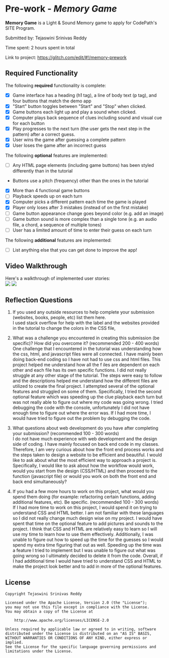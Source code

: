 # Pre-work - _Memory Game_

**Memory Game** is a Light & Sound Memory game to apply for CodePath's SITE Program.

Submitted by: Tejaswini Srinivas Reddy

Time spent: 2 hours spent in total

Link to project: https://glitch.com/edit/#!/memory-prework

## Required Functionality

The following **required** functionality is complete:

- [x] Game interface has a heading (h1 tag), a line of body text (p tag), and four buttons that match the demo app
- [x] "Start" button toggles between "Start" and "Stop" when clicked.
- [x] Game buttons each light up and play a sound when clicked.
- [x] Computer plays back sequence of clues including sound and visual cue for each button
- [x] Play progresses to the next turn (the user gets the next step in the pattern) after a correct guess.
- [x] User wins the game after guessing a complete pattern
- [x] User loses the game after an incorrect guess

The following **optional** features are implemented:

- [ ] Any HTML page elements (including game buttons) has been styled differently than in the tutorial
- Buttons use a pitch (frequency) other than the ones in the tutorial
- [x] More than 4 functional game buttons
- [ ] Playback speeds up on each turn
- [x] Computer picks a different pattern each time the game is played
- [x] Player only loses after 3 mistakes (instead of on the first mistake)
- [ ] Game button appearance change goes beyond color (e.g. add an image)
- [ ] Game button sound is more complex than a single tone (e.g. an audio file, a chord, a sequence of multiple tones)
- [ ] User has a limited amount of time to enter their guess on each turn

The following **additional** features are implemented:

- [ ] List anything else that you can get done to improve the app!

## Video Walkthrough

Here's a walkthrough of implemented user stories:  
![](http://g.recordit.co/Oh7Pm1jmM2.gif)
![](http://g.recordit.co/qjcBIoiy8N.gif)


## Reflection Questions

1. If you used any outside resources to help complete your submission (websites, books, people, etc) list them here.    
   I used stack overflow for help with the label and the websites provided in the tutorial to change the colors in the CSS file,

2. What was a challenge you encountered in creating this submission (be specific)? How did you overcome it? (recommended 200 - 400 words)    
  One challenge that I encountered in the tutorial was understanding how the css, html, and javascript files were all connected. 
   I have mainly been doing back-end coding so I have not had to use css and html files. This project helped me understand how all the f
   iles are dependent on each other and each file has its own specific functions. I did not really struggle at any other stage of the tutorial. 
   The steps were easy to follow and the descriptions helped me understand how the different files are utilized to create the final project. 
   I attempted several of the optional features and struggled on some of them. Specifically, I tried the second optional feature which was
   speeding up the clue playback each turn but was not really able to figure out where my code was going wrong. I tried debugging the code with the console, unfortunately I did not have enough time to figure out where the error was. If I had more time, I would have tried to figure out the problem by debugging the code. 

3. What questions about web development do you have after completing your submission? (recommended 100 - 300 words)  
  I do not have much experience with web development and the design side of coding. I have mainly focused on back end code in my classes. 
    Therefore, I am very curious about how the front end process works and the steps taken to design a website to be efficient and beautiful. 
    I would like to ask about what the most efficient way to approach a project is. Specifically, I would like to ask about how the workflow would work, 
    would you start from the design (CSS/HTML) and then proceed to the function (javascript file) or would you work on both the front end and back end simultaneously? 


4. If you had a few more hours to work on this project, what would you spend them doing (for example: refactoring certain functions, adding additional features, etc). Be specific. (recommended 100 - 300 words)  
 If I had more time to work on this project, I would spend it on trying to understand CSS and HTML better. I am not familiar with these languages so I did not really change much design wise on my project. 
   I would have spent that time on the optional feature to add pictures and sounds to the project. I think that CSS and HTML are relatively easy to learn so I will use my time to learn how to use them effectively. 
   Additionally, I was unable to figure out how to speed up the time for the guesses so I would spend my extra time figuring that out as well. Speeding up the time was a feature I tried to implement but I was unable to 
   figure out what was going wrong so I ultimately decided to delete it from the code. Overall, if I had additional time I would have tried to understand CSS and HTML to make the project look better and to add in more of 
   the optional features. 

## License

    Copyright Tejaswini Srinivas Reddy

    Licensed under the Apache License, Version 2.0 (the "License");
    you may not use this file except in compliance with the License.
    You may obtain a copy of the License at

        http://www.apache.org/licenses/LICENSE-2.0

    Unless required by applicable law or agreed to in writing, software
    distributed under the License is distributed on an "AS IS" BASIS,
    WITHOUT WARRANTIES OR CONDITIONS OF ANY KIND, either express or implied.
    See the License for the specific language governing permissions and
    limitations under the License.
